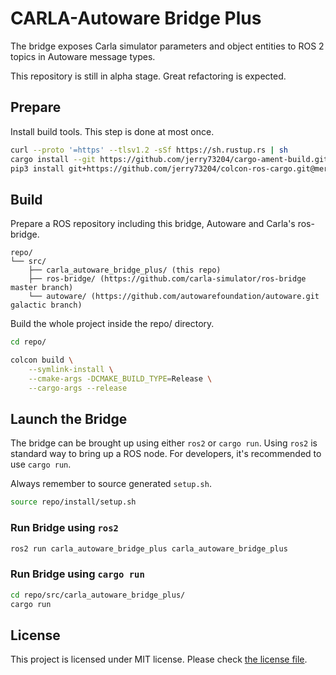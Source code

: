 # CARLA-Autoware Bridge Plus

The bridge exposes Carla simulator parameters and object entities to
ROS 2 topics in Autoware message types.

This repository is still in alpha stage. Great refactoring is
expected.

## Prepare


Install build tools. This step is done at most once.

```bash
curl --proto '=https' --tlsv1.2 -sSf https://sh.rustup.rs | sh
cargo install --git https://github.com/jerry73204/cargo-ament-build.git
pip3 install git+https://github.com/jerry73204/colcon-ros-cargo.git@merge-colcon-cargo
```

## Build

Prepare a ROS repository including this bridge, Autoware and Carla's ros-bridge.

```
repo/
└── src/
    ├── carla_autoware_bridge_plus/ (this repo)
    ├── ros-bridge/ (https://github.com/carla-simulator/ros-bridge master branch)
    └── autoware/ (https://github.com/autowarefoundation/autoware.git galactic branch)
```


Build the whole project inside the repo/ directory.

```bash
cd repo/

colcon build \
    --symlink-install \
    --cmake-args -DCMAKE_BUILD_TYPE=Release \
    --cargo-args --release
```

## Launch the Bridge

The bridge can be brought up using either `ros2` or `cargo run`. Using
`ros2` is standard way to bring up a ROS node. For developers, it's
recommended to use `cargo run`.

Always remember to source generated `setup.sh`.

```bash
source repo/install/setup.sh
```

### Run Bridge using `ros2`


```bash
ros2 run carla_autoware_bridge_plus carla_autoware_bridge_plus
```

### Run Bridge using `cargo run`

```bash
cd repo/src/carla_autoware_bridge_plus/
cargo run
```

## License

This project is licensed under MIT license. Please check [the license
file](LICENSE.txt).
